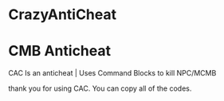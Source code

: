 # CrazyAntiCheat
# CMB Anticheat
CAC Is an anticheat | Uses Command Blocks to kill NPC/MCMB

thank you for using CAC. You can copy all of the codes.
